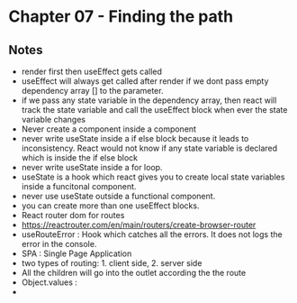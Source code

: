 # Chapter 07 - Finding the path

## Notes

- render first then useEffect gets called
- useEffect will always get called after render if we dont pass empty dependency array [] to the parameter.
- if we pass any state variable in the dependency array, then react will track the state variable and call the useEffect block when ever the state variable changes
- Never create a component inside a component
- never write useState inside a if else block because it leads to inconsistency. React would not know if any state variable is declared which is inside the if else block
- never write useState inside a for loop.
- useState is a hook which react gives you to create local state variables inside a funcitonal component.
- never use useState outside a functional component.
- you can create more than one useEffect blocks.
- React router dom for routes
- https://reactrouter.com/en/main/routers/create-browser-router
- useRouteError : Hook which catches all the errors. It does not logs the error in the console.
- SPA : Single Page Application
- two types of routing: 1. client side, 2. server side
- All the children will go into the outlet according the the route
- Object.values :
-
